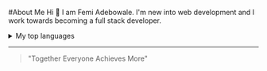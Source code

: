 #About Me
Hi 👋 I am Femi Adebowale. I'm new into web development and I work towards becoming a full stack developer. 
<details>
<summary> My top languages </summary>

| Rank | Top Languages |
|-----:|---------------|
|     1|  Html         |
|     2|    CSS        |
|     3|    Javascript |
</details>

--- 
> "Together Everyone Achieves More"

